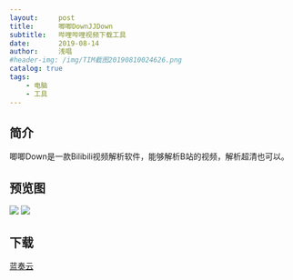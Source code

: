 ```yaml
---
layout:     post
title:      唧唧DownJJDown 
subtitle:   哔哩哔哩视频下载工具
date:       2019-08-14
author:     浅唱
#header-img: /img/TIM截图20190810024626.png
catalog: true
tags:
    - 电脑
    - 工具
---
```


## 简介
唧唧Down是一款Bilibili视频解析软件，能够解析B站的视频，解析超清也可以。

## 预览图
![](http://blog.cccyun.cc/content/uploadfile/201901/1-1PF3012441106.jpg)
![](http://blog.cccyun.cc/content/uploadfile/201901/1-1PF301244bO.jpg)

## 下载
[蓝奏云](https://www.lanzous.com/i2tj3wf)